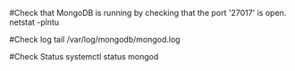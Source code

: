 #Check that MongoDB is running by checking that the port '27017' is open.
netstat -plntu

#Check log
tail /var/log/mongodb/mongod.log

#Check Status
systemctl status mongod

